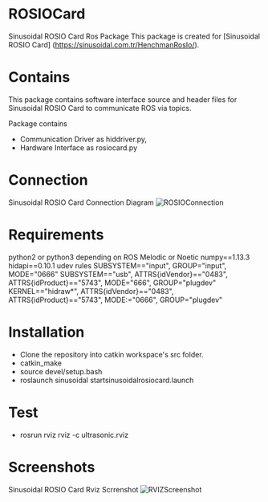 # ROSIOCard
Sinusoidal ROSIO Card Ros Package
This package is created for [Sinusoidal ROSIO Card] (https://sinusoidal.com.tr/HenchmanRosIo/).

# Contains
This package contains software interface source and header files for Sinusoidal ROSIO Card to communicate ROS via topics.

Package contains 
- Communication Driver as hiddriver.py, 
- Hardware Interface as rosiocard.py

# Connection
Sinusoidal ROSIO Card Connection Diagram ![ROSIOConnection](https://cloud.sinusoidal.com.tr/f/cf889bc0cd134e19a84d/?dl=1)

# Requirements
python2 or python3 depending on ROS Melodic or Noetic
numpy==1.13.3
hidapi==0.10.1
udev rules
SUBSYSTEM=="input", GROUP="input", MODE="0666"
SUBSYSTEM=="usb", ATTRS{idVendor}=="0483", ATTRS{idProduct}=="5743", MODE="666", GROUP="plugdev"
KERNEL=="hidraw*", ATTRS{idVendor}=="0483", ATTRS{idProduct}=="5743", MODE:="0666", GROUP="plugdev"

# Installation
* Clone the repository into catkin workspace's src folder.
* catkin_make
* source devel/setup.bash
* roslaunch sinusoidal startsinusoidalrosiocard.launch

# Test 
* rosrun rviz rviz -c ultrasonic.rviz

# Screenshots
Sinusoidal ROSIO Card Rviz Scrrenshot ![RVIZScreenshot](https://cloud.sinusoidal.com.tr/f/cf889bc0cd134e19a84d/?dl=1)

